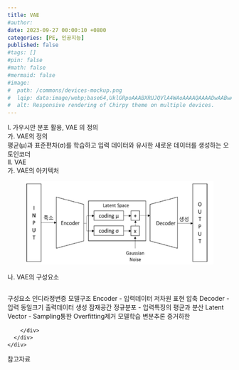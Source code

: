 ```yaml
---
title: VAE
#author: 
date: 2023-09-27 00:00:10 +0800
categories: [PE, 인공지능]
published: false
#tags: []
#pin: false
#math: false
#mermaid: false
#image:
#  path: /commons/devices-mockup.png
#  lqip: data:image/webp;base64,UklGRpoAAABXRUJQVlA4WAoAAAAQAAAADwAABwAAQUxQSDIAAAARL0AmbZurmr57yyIiqE8oiG0bejIYEQTgqiDA9vqnsUSI6H+oAERp2HZ65qP/VIAWAFZQOCBCAAAA8AEAnQEqEAAIAAVAfCWkAALp8sF8rgRgAP7o9FDvMCkMde9PK7euH5M1m6VWoDXf2FkP3BqV0ZYbO6NA/VFIAAAA
#  alt: Responsive rendering of Chirpy theme on multiple devices.
---
```


<div class="post-wrap">
  <div class="para">
    <div class="para-title">
      I. 가우시안 분포 활용, VAE 의 정의
    </div>
    <div class="para-cntnt">
      <div class="para">
        <div class="para-title">
          가. VAE의 정의
        </div>
        <div class="para-cntnt">
            평균(μ)과 표준편차(σ)를 학습하고 입력 데이터와 유사한 새로운 데이터를 생성하는 오토인코더
        </div>
      </div>
    </div>
  </div>
  
  <div class="para">
    <div class="para-title">
      II. VAE
    </div>
    <div class="para-cntnt">
      <div class="para">
        <div class="para-title">
          가. VAE의 아키텍처
        </div>
        <div class="para-cntnt">
          <figure class="post-figure">
            <img src="/assets/img/posts/VAE.png" alt="VAE">
<!--            <figcaption>Source: Unveiling the Metaverse: Exploring Emerging Trends, Multifaceted Perspectives, and Future Challenges</figcaption>-->
          </figure>
        </div>
      </div>
      <div class="para">
        <div class="para-title">
          나. VAE의 구성요소
        </div>
        <div class="para-cntnt">
          <table class="post-table">
          </table>
          구성요소 인디라정변증
  모델구조
    Encoder - 입력데이터 저차원 표현 압축
    Decoder - 입력 동일크기 출력데이터 생성
  잠재공간
    정규분포 - 입력특징의 평균과 분산
    Latent Vector - Sampling통한 Overfitting제거
  모델학습
    변분추론
    증거하한

        </div>
      </div>
    </div>
  </div>

  <div class="refr-wrap">
    <div class="refr-title">
        참고자료
    </div>
    <ol class="refr-list">
    <!--    <li>(나현식, 최대선) <a target="_blank" href="https://scienceon.kisti.re.kr/commons/util/originalView.do?cn=JAKO202225948430499&oCn=JAKO202225948430499&dbt=JAKO&journal=NJOU00291864">메타버스 보안 위협 요소 및 대응 방안 검토</a></li>-->
    <!--    <li>(M. Uddin, S. Manickam, H. Ullah, M. Obaidat and A. Dandoush) <a target="_blank" href="https://ieeexplore.ieee.org/abstract/document/10138386">Unveiling the Metaverse: Exploring Emerging Trends, Multifaceted Perspectives, and Future Challenges</a></li>-->
    </ol>
  </div>
</div>
